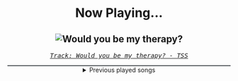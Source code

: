 <div align="center"> 
<h1>Now Playing...</h1>

![Would you be my therapy?](https://i.scdn.co/image/ab67616d00001e028e48f75c1209134051acd082)
--
_<samp><a href="https://open.spotify.com/track/4SvmosYwOAV0ILTxT0XvcP">Track: Would you be my therapy? - TSS</a></samp>_

<div style="border: 1px #4B5054 solid"></div>
<details>
  <summary>
    Previous played songs
  </summary>
  <table>
    <thead>
      <tr>
        <th>
          Artist
        </th>
        <th>
          Song
        </th>
        <th>
          Link
        </th>
      </tr>
    </thead>
    <tbody>
      <tr><td>TSS</td><td>Would you be my therapy?</td><td><a href="https://open.spotify.com/track/4SvmosYwOAV0ILTxT0XvcP">https://open.spotify.com/track/4SvmosYwOAV0ILTxT0XvcP</a></td></tr><tr><td>Alligatoah</td><td>MENSCHLICHES VERSAGEN (feat. Guano Apes)</td><td><a href="https://open.spotify.com/track/7cSq9K6j4HNG3Ei4iPUR6l">https://open.spotify.com/track/7cSq9K6j4HNG3Ei4iPUR6l</a></td></tr><tr><td>Alligatoah</td><td>SCHEISSDRECK</td><td><a href="https://open.spotify.com/track/62sajypZ2IldU2ammgGwNu">https://open.spotify.com/track/62sajypZ2IldU2ammgGwNu</a></td></tr><tr><td>Alligatoah</td><td>SO RAUS (feat. Fred Durst)</td><td><a href="https://open.spotify.com/track/1OfzXSPYxtdNRcQ5kh7T5r">https://open.spotify.com/track/1OfzXSPYxtdNRcQ5kh7T5r</a></td></tr><tr><td>Alligatoah</td><td>WER LACHT JETZT</td><td><a href="https://open.spotify.com/track/0dyT15sEcPxxtgf9S9C5Fr">https://open.spotify.com/track/0dyT15sEcPxxtgf9S9C5Fr</a></td></tr><tr><td>Alligatoah</td><td>WEISSE ZÄHNE (feat. Bausa)</td><td><a href="https://open.spotify.com/track/1W7Koy86neNE20mZ9QNiWB">https://open.spotify.com/track/1W7Koy86neNE20mZ9QNiWB</a></td></tr><tr><td>Alligatoah</td><td>NIEMAND</td><td><a href="https://open.spotify.com/track/5j4BcMDEEDRhINnD1JSGNb">https://open.spotify.com/track/5j4BcMDEEDRhINnD1JSGNb</a></td></tr><tr><td>Alligatoah</td><td>ICH FÜHLE DICH</td><td><a href="https://open.spotify.com/track/6MGzZll101UhxKzPUuyJce">https://open.spotify.com/track/6MGzZll101UhxKzPUuyJce</a></td></tr><tr><td>Alligatoah</td><td>DAYLIGHT</td><td><a href="https://open.spotify.com/track/4u4P119zVAy56WJiVdYDkC">https://open.spotify.com/track/4u4P119zVAy56WJiVdYDkC</a></td></tr><tr><td>Alligatoah</td><td>PARTNER IN CRIME (feat. Tarek K.I.Z)</td><td><a href="https://open.spotify.com/track/7eazY5TweZmn1Wu385sTgB">https://open.spotify.com/track/7eazY5TweZmn1Wu385sTgB</a></td></tr><tr><td>Alligatoah</td><td>ICH ICH ICH</td><td><a href="https://open.spotify.com/track/3PhyvLmi8i4ESi628ka9HA">https://open.spotify.com/track/3PhyvLmi8i4ESi628ka9HA</a></td></tr><tr><td>Alligatoah</td><td>ES KRATZT</td><td><a href="https://open.spotify.com/track/4gy7M37l97HXA3KcpdJmN3">https://open.spotify.com/track/4gy7M37l97HXA3KcpdJmN3</a></td></tr><tr><td>Alligatoah</td><td>KÜSSEN</td><td><a href="https://open.spotify.com/track/2coqomurCgxfNA9lqrlxOI">https://open.spotify.com/track/2coqomurCgxfNA9lqrlxOI</a></td></tr><tr><td>Alligatoah</td><td>MENSCHLICHES VERSAGEN (feat. Guano Apes)</td><td><a href="https://open.spotify.com/track/7cSq9K6j4HNG3Ei4iPUR6l">https://open.spotify.com/track/7cSq9K6j4HNG3Ei4iPUR6l</a></td></tr><tr><td>Alligatoah</td><td>SCHEISSDRECK</td><td><a href="https://open.spotify.com/track/62sajypZ2IldU2ammgGwNu">https://open.spotify.com/track/62sajypZ2IldU2ammgGwNu</a></td></tr><tr><td>Alligatoah</td><td>SO RAUS (feat. Fred Durst)</td><td><a href="https://open.spotify.com/track/1OfzXSPYxtdNRcQ5kh7T5r">https://open.spotify.com/track/1OfzXSPYxtdNRcQ5kh7T5r</a></td></tr><tr><td>Alligatoah</td><td>WER LACHT JETZT</td><td><a href="https://open.spotify.com/track/0dyT15sEcPxxtgf9S9C5Fr">https://open.spotify.com/track/0dyT15sEcPxxtgf9S9C5Fr</a></td></tr><tr><td>Alligatoah</td><td>WEISSE ZÄHNE (feat. Bausa)</td><td><a href="https://open.spotify.com/track/1W7Koy86neNE20mZ9QNiWB">https://open.spotify.com/track/1W7Koy86neNE20mZ9QNiWB</a></td></tr><tr><td>Alligatoah</td><td>NIEMAND</td><td><a href="https://open.spotify.com/track/5j4BcMDEEDRhINnD1JSGNb">https://open.spotify.com/track/5j4BcMDEEDRhINnD1JSGNb</a></td></tr><tr><td>Alligatoah</td><td>ICH FÜHLE DICH</td><td><a href="https://open.spotify.com/track/6MGzZll101UhxKzPUuyJce">https://open.spotify.com/track/6MGzZll101UhxKzPUuyJce</a></td></tr>
    </tbody>
  </table>
</details>

</div>
